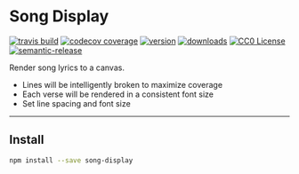 # Song Display

[![travis build](https://img.shields.io/travis/philholden/subdivide.svg?style=flat-square)](https://travis-ci.org/philholden/song-display)
[![codecov coverage](https://img.shields.io/codecov/c/github/philholden/song-display.svg?style=flat-square)](https://codecov.io/github/philholden/song-display)
[![version](https://img.shields.io/npm/v/song-display.svg?style=flat-square)](http://npm.im/song-display)
[![downloads](https://img.shields.io/npm/dm/song-display.svg?style=flat-square)](http://npm-stat.com/charts.html?package/song-display&from=2015-08-01)
[![CC0 License](https://img.shields.io/npm/l/song-display.svg?style=flat-square)](https://creativecommons.org/publicdomain/zero/1.0/)
[![semantic-release](https://img.shields.io/badge/%20%20%F0%9F%93%A6%F0%9F%9A%80-semantic--release-e10079.svg?style=flat-square)](https://github.com/semantic-release/semantic-release)

Render song lyrics to a canvas.

* Lines will be intelligently broken to maximize coverage
* Each verse will be rendered in a consistent font size
* Set line spacing and font size

----

## Install
```bash
npm install --save song-display
```
